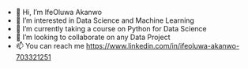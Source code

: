 - 👋 Hi, I’m IfeOluwa Akanwo
- 👀 I’m interested in Data Science and Machine Learning
- 🌱 I’m currently taking a course on Python for Data Science 
- 💞️ I’m looking to collaborate on any Data Project
- 📫 You can reach me https://www.linkedin.com/in/ifeoluwa-akanwo-703321251

<!---
menorahh/menorahh is a ✨ special ✨ repository because its `README.md` (this file) appears on your GitHub profile.
You can click the Preview link to take a look at your changes.
--->
